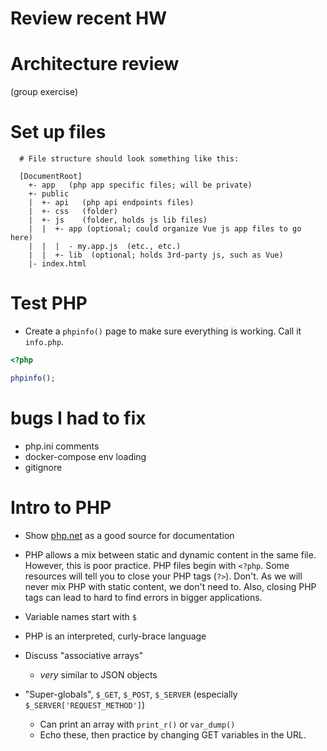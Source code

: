 # Review recent HW

# Architecture review
(group exercise)


# Set up files

  ```
    # File structure should look something like this:

    [DocumentRoot]
      +- app   (php app specific files; will be private)
      +- public
      |  +- api   (php api endpoints files)
      |  +- css   (folder)
      |  +- js    (folder, holds js lib files)
      |  |  +- app (optional; could organize Vue js app files to go here)
      |  |  |  - my.app.js  (etc., etc.)
      |  |  +- lib  (optional; holds 3rd-party js, such as Vue)
      |- index.html
  ```



# Test PHP

- Create a `phpinfo()` page to make sure everything is working. Call it `info.php`.

```php
<?php

phpinfo();
```


# bugs I had to fix

* php.ini comments
* docker-compose env loading
* gitignore

# Intro to PHP

  * Show [php.net](http://php.net/docs.php) as a good source for documentation

  * PHP allows a mix between static and dynamic content in the same file. However, this is poor practice. PHP files begin with `<?php`. Some resources will tell you to close your PHP tags (`?>`). Don't. As we will never mix PHP with static content, we don't need to. Also, closing PHP tags can lead to hard to find errors in bigger applications.

  * Variable names start with `$`

  * PHP is an interpreted, curly-brace language

  * Discuss "associative arrays"
    - *very* similar to JSON objects

  * "Super-globals", `$_GET`, `$_POST`, `$_SERVER` (especially `$_SERVER['REQUEST_METHOD']`)
    - Can print an array with `print_r()` or `var_dump()`
    - Echo these, then practice by changing GET variables in the URL.
